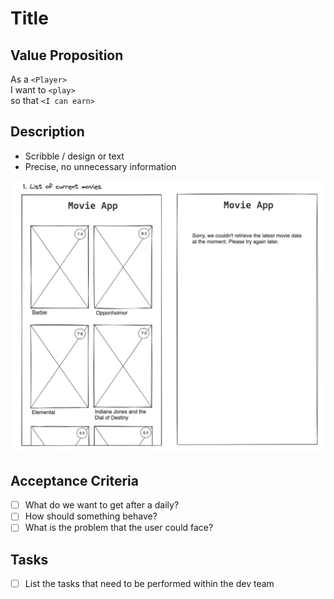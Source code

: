 # Title

## Value Proposition

As a `<Player>` <br>
I want to `<play>` <br>
so that `<I can earn>` <br>

## Description

- Scribble / design or text
- Precise, no unnecessary information

![wireframe](./assets/scribble-movie-list.png)

## Acceptance Criteria

- [ ] What do we want to get after a daily?
- [ ] How should something behave?
- [ ] What is the problem that the user could face?

## Tasks

- [ ] List the tasks that need to be performed within the dev team
